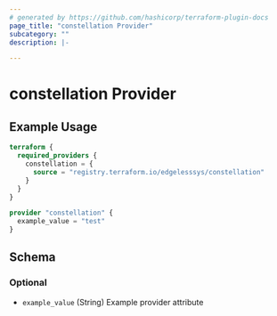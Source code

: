 ```yaml
---
# generated by https://github.com/hashicorp/terraform-plugin-docs
page_title: "constellation Provider"
subcategory: ""
description: |-

---
```


# constellation Provider



## Example Usage

```terraform
terraform {
  required_providers {
    constellation = {
      source = "registry.terraform.io/edgelesssys/constellation"
    }
  }
}

provider "constellation" {
  example_value = "test"
}
```

<!-- schema generated by tfplugindocs -->
## Schema

### Optional

- `example_value` (String) Example provider attribute
